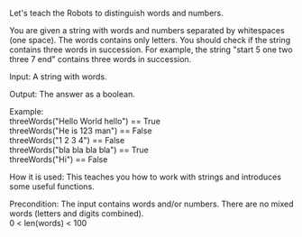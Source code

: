 Let's teach the Robots to distinguish words and numbers.

You are given a string with words and numbers separated by whitespaces (one space). The words contains only letters. You should check if the string contains three words in succession. For example, the string "start 5 one two three 7 end" contains three words in succession.

Input: A string with words.

Output: The answer as a boolean.

Example:  
threeWords("Hello World hello") == True  
threeWords("He is 123 man") == False  
threeWords("1 2 3 4") == False  
threeWords("bla bla bla bla") == True  
threeWords("Hi") == False  

How it is used: This teaches you how to work with strings and introduces some useful functions.  

Precondition: The input contains words and/or numbers. There are no mixed words (letters and digits combined).  
0 < len(words) < 100 